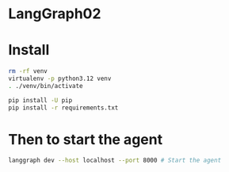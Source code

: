 # LangGraph02

# Install

```bash
rm -rf venv
virtualenv -p python3.12 venv
. ./venv/bin/activate

pip install -U pip
pip install -r requirements.txt
```

# Then to start the agent

```bash
langgraph dev --host localhost --port 8000 # Start the agent
```
